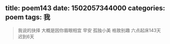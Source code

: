 title: poem143
date: 1502057344000
categories: poem
tags: 我
---
> 我说的抉择
大概是因你眉眼相宜
早安
孤独小美
格致别趣
六点起床143天 迟到6天